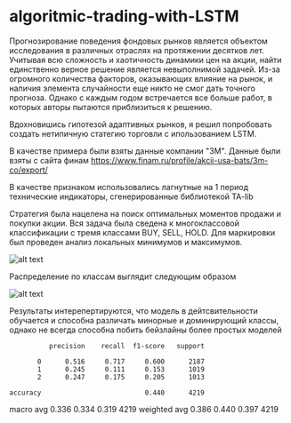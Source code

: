 # algoritmic-trading-with-LSTM
Прогнозирование поведения фондовых рынков является объектом исследования в различных отраслях на протяжении десятков лет. Учитывая всю сложность и хаотичность динамики цен на акции, найти единственно верное решение является невыполнимой задачей. Из-за огромного количества факторов, оказывающих влияние на рынок, и наличия элемента случайности еще никто не смог дать точного прогноза. Однако с каждым годом встречается все больше работ, в которых авторы пытаются приблизиться к решению.

Вдохновишись гипотезой адаптивных рынков, я решил попробовать создать нетипичную статегию торговли с ипользованием LSTM.

В качестве примера были взяты данные компании "3M". Данные были взяты с сайта финам https://www.finam.ru/profile/akcii-usa-bats/3m-co/export/

В качестве признаком использовались лагнутные на 1 период технические индикаторы, сгенерированные библиотекой TA-lib

Стратегия была нацелена на поиск оптимальных моментов продажи и покупки акции. Вся задача была сведена к многоклассовой классификации с тремя классами BUY, SELL, HOLD. Для маркировки был проведен анализ локальных минимумов и максимумов.

![alt text](https://sun1-83.userapi.com/ZNwHaD_I1cWQoCYe1QX9UKkRmqf1XLRPY5h9oA/u3JKMQd7YmM.jpg)

Распределение по классам выглядит следующим образом

![alt text](https://sun1-97.userapi.com/yOb6NMGB_yT2eVPrUhSdTBaaUnEPH4xbC07HKA/gN85QM_e3Wc.jpg)

Результаты интерепертируются, что модель в дейтсвительности обучается и способна различать минорные и доминирующий классы, однако не всегда способна побить бейзлайны более простых моделей

              precision    recall  f1-score   support

           0      0.516     0.717     0.600      2187
           1      0.245     0.111     0.153      1019
           2      0.247     0.175     0.205      1013

    accuracy                          0.440      4219
   macro avg      0.336     0.334     0.319      4219
weighted avg      0.386     0.440     0.397      4219
